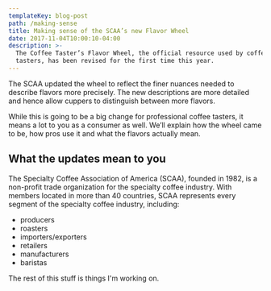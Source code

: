 ```yaml
---
templateKey: blog-post
path: /making-sense
title: Making sense of the SCAA’s new Flavor Wheel
date: 2017-11-04T10:00:10-04:00
description: >-
  The Coffee Taster’s Flavor Wheel, the official resource used by coffee
  tasters, has been revised for the first time this year.
---
```

The SCAA updated the wheel to reflect the finer nuances needed to describe flavors more precisely. The new descriptions are more detailed and hence allow cuppers to distinguish between more flavors.

While this is going to be a big change for professional coffee tasters, it means a lot to you as a consumer as well. We’ll explain how the wheel came to be, how pros use it and what the flavors actually mean.

## What the updates mean to you

The Specialty Coffee Association of America (SCAA), founded in 1982, is a non-profit trade organization for the specialty coffee industry. With members located in more than 40 countries, SCAA represents every segment of the specialty coffee industry, including:

* producers
* roasters
* importers/exporters
* retailers
* manufacturers
* baristas

The rest of this stuff is things I'm working on.
